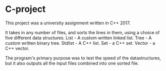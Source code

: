 # C-project
This project was a university assignment written in C++ 2017.

It takes in any number of files, and sorts the lines in them, using a choice of five different data structures.
List - A custom written linked list.
Tree - A custom written binary tree.
Stdlist - A C++ list.
Set - a C++ set.
Vector - a C++ vector.

The program's primary purpose was to test the speed of the datastructures, but it also outputs all the input files combined into one sorted file.
